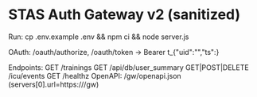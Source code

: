 # STAS Auth Gateway v2 (sanitized)

Run:
  cp .env.example .env && npm ci && node server.js

OAuth:
  /oauth/authorize, /oauth/token → Bearer t_<base64url>{"uid":"<digits>","ts":<unix>}

Endpoints:
  GET /trainings
  GET /api/db/user_summary
  GET|POST|DELETE /icu/events
  GET /healthz
OpenAPI: /gw/openapi.json (servers[0].url=https://<host>/gw)

